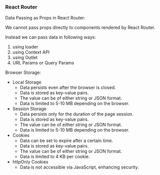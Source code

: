 ### React Router

Data Passing as Props in React Router:

We cannot pass props directly to components rendered by React Router.

Instead we can pass data in following ways:

1. using loader
2. using Context API
3. using Outlet
4. URL Params or Query Params

Browser Storage:

- Local Storage
  - Data persists even after the browser is closed.
  - Data is stored as key-value pairs.
  - The value can be of either string or JSON format.
  - Data is limited to 5-10 MB depending on the browser.
- Session Storage
  - Data persists only for the duration of the page session.
  - Data is stored as key-value pairs.
  - The value can be of either string or JSON format.
  - Data is limited to 5-10 MB depending on the browser.
- Cookies
  - Data can be set to expire after a certain time.
  - Data is stored as key-value pairs.
  - The value can be of either string or JSON format.
  - Data is limited to 4 KB per cookie.
- httpOnly Cookies
  - Data is not accessible via JavaScript, enhancing security.
